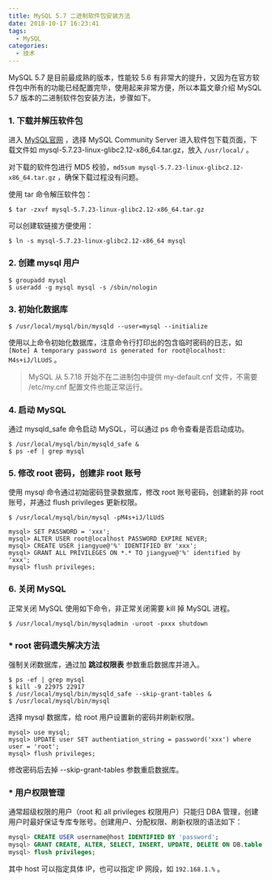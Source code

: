 ```yaml
---
title: MySQL 5.7 二进制软件包安装方法
date: 2018-10-17 16:23:41
tags:
  - MySQL
categories:
  - 技术
---
```


MySQL 5.7 是目前最成熟的版本，性能较 5.6 有非常大的提升，又因为在官方软件包中所有的功能已经配置完毕，使用起来非常方便，所以本篇文章介绍 MySQL 5.7 版本的二进制软件包安装方法，步骤如下。





<!-- more -->

### 1. 下载并解压软件包

进入 [MySQL官网](https://www.mysql.com) ，选择 MySQL Community Server 进入软件包下载页面，下载文件如 mysql-5.7.23-linux-glibc2.12-x86_64.tar.gz，放入 `/usr/local/` 。

对下载的软件包进行 MD5 校验，`md5sum mysql-5.7.23-linux-glibc2.12-x86_64.tar.gz` ，确保下载过程没有问题。

使用 tar 命令解压软件包：

```shell
$ tar -zxvf mysql-5.7.23-linux-glibc2.12-x86_64.tar.gz
```

可以创建软链接方便使用：

```shell
$ ln -s mysql-5.7.23-linux-glibc2.12-x86_64 mysql
```



### 2. 创建 mysql 用户

```shell
$ groupadd mysql
$ useradd -g mysql mysql -s /sbin/nologin
```



### 3. 初始化数据库

```shell
$ /usr/local/mysql/bin/mysqld --user=mysql --initialize
```

使用以上命令初始化数据库，注意命令行打印出的包含临时密码的日志，如 `[Note] A temporary password is generated for root@localhost: M4s+iJ/lLUdS` 。

> MySQL 从 5.7.18 开始不在二进制包中提供 my-default.cnf 文件，不需要 /etc/my.cnf 配置文件也能正常运行。



### 4. 启动 MySQL

通过 mysqld_safe 命令启动 MySQL，可以通过 ps 命令查看是否启动成功。

```shell
$ /usr/local/mysql/bin/mysqld_safe &
$ ps -ef | grep mysql
```



### 5. 修改 root 密码，创建非 root 账号

使用 mysql 命令通过初始密码登录数据库，修改 root 账号密码，创建新的非 root 账号，并通过 flush privileges 更新权限。

```shell
$ /usr/local/mysql/bin/mysql -pM4s+iJ/lLUdS
```

```mysql
mysql> SET PASSWORD = 'xxx';
mysql> ALTER USER root@localhost PASSWORD EXPIRE NEVER;
mysql> CREATE USER jiangyue@'%' IDENTIFIED BY 'xxx';
mysql> GRANT ALL PRIVILEGES ON *.* TO jiangyue@'%' identified by 'xxx';
mysql> flush privileges;
```



### 6. 关闭 MySQL

正常关闭 MySQL 使用如下命令，非正常关闭需要 kill 掉 MySQL 进程。

```shell
$ /usr/local/mysql/bin/mysqladmin -uroot -pxxx shutdown
```



### * root 密码遗失解决方法

强制关闭数据库，通过加 **跳过权限表** 参数重启数据库并进入。

```shell
$ ps -ef | grep mysql
$ kill -9 22975 22917
$ /usr/local/mysql/bin/mysqld_safe --skip-grant-tables &
$ /usr/local/mysql/bin/mysql
```

选择 mysql 数据库，给 root 用户设置新的密码并刷新权限。

```mysql
mysql> use mysql;
mysql> UPDATE user SET authentiation_string = password('xxx') where user = 'root';
mysql> flush privileges;
```

修改密码后去掉 --skip-grant-tables 参数重启数据库。



### * 用户权限管理

通常超级权限的用户（root 和 all privileges 权限用户）只能归 DBA 管理，创建用户时最好保证专库专账号。创建用户、分配权限、刷新权限的语法如下：

```sql
mysql> CREATE USER username@host IDENTIFIED BY 'password';
mysql> GRANT CREATE, ALTER, SELECT, INSERT, UPDATE, DELETE ON DB.table TO username@host IDENTIFIED BY 'password';
mysql> flush privileges;
```

其中 host 可以指定具体 IP，也可以指定 IP 网段，如 `192.168.1.%` 。